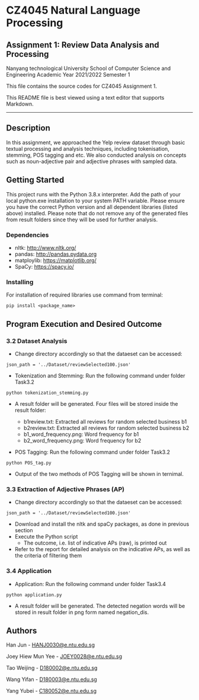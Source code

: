 # CZ4045 Natural Language Processing
## Assignment 1: Review Data Analysis and Processing

Nanyang technological University
School of Computer Science and Engineering
Academic Year 2021/2022 Semester 1

This file contains the source codes for CZ4045 Assignment 1.

This README file is best viewed using a text editor that supports Markdown.

---

## Description

In this assignment, we approached the Yelp review dataset through basic textual processing and analysis techniques, including tokenisation, stemming, POS tagging and etc. We also conducted analysis on concepts such as noun-adjective pair and adjective phrases with sampled data.

## Getting Started
This project runs with the Python 3.8.x interpreter. Add the path of your local python.exe installation to your system PATH variable. Please ensure you have the correct Python version and all dependent libraries (listed above) installed. Please note that do not remove any of the generated files from result folders since they will be used for further analysis.

### Dependencies

* nltk: http://www.nltk.org/
* pandas: http://pandas.pydata.org
* matploylib: https://matplotlib.org/
* SpaCy: https://spacy.io/ 

### Installing

For installation of required libraries use command from terminal:
```
pip install <package_name>
``` 

## Program Execution and Desired Outcome

### 3.2 Dataset Analysis
* Change directory accordingly so that the dataeset can be accessed:
```
json_path = '../Dataset/reviewSelected100.json' 
``` 
* Tokenization and Stemming: Run the following command under folder Task3.2
```
python tokenization_stemming.py
```

* A result folder will be generated. Four files will be stored inside the result folder:
    * b1review.txt: Extracted all reviews for random selected business b1
    * b2review.txt: Extracted all reviews for random selected business b2
    * b1_word_frequency.png: Word frequency for b1
    * b2_word_frequency.png: Word frequency for b2


* POS Tagging: Run the following command under folder Task3.2
```
python POS_tag.py
```
* Output of the two methods of POS Tagging will be shown in ternimal. 

### 3.3 Extraction of Adjective Phrases (AP)
* Change directory accordingly so that the dataeset can be accessed:
```
json_path = '../Dataset/reviewSelected100.json' 
``` 
* Download and install the nltk and spaCy packages, as done in previous section
* Execute the Python script
    * The outcome, i.e. list of indicative APs (raw), is printed out
* Refer to the report for detailed analysis on the indicative APs, as well as the criteria of filtering them

### 3.4 Application
* Application: Run the following command under folder Task3.4
```
python application.py
```
* A result folder will be generated. The detected negation words will be stored in result folder in png form named negation_dis. 

## Authors
Han Jun - HANJ0030@e.ntu.edu.sg  

Joey Hiew Mun Yee - JOEY0028@e.ntu.edu.sg  

Tao Weijing - D180002@e.ntu.edu.sg  

Wang Yifan - D180003@e.ntu.edu.sg  

Yang Yubei - C180052@e.ntu.edu.sg
